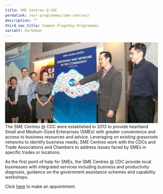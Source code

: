```yaml
---
title: SME Centres @ CDC
permalink: /our-programmes/sme-centres/
description: ""
third_nav_title: Common Flagship Programmes
variant: markdown
---
```

![SME Centres at CDC](/images/Common%20Flagship%20Progs/SME%20CENTRES%20CDC.png)The SME Centres @ CDC were established in 2013 to provide heartland Small and Medium-Sized Enterprises (SMEs) with greater convenience and access to business resources and advice. Leveraging on existing grassroots networks to identify business needs, SME Centres work with the CDCs and Trade Associations and Chambers to address issues faced by SMEs in specific trades or locations.  
  
As the first point of help for SMEs, the SME Centres @ CDC provide local businesses with integrated services including business and productivity diagnosis, guidance on the government assistance schemes and capability workshops.  
  
Click [here](https://www.enterprisesg.gov.sg/about-us/contact-us/sme-centres) to make an appointment.